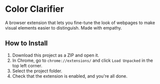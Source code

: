 # Color Clarifier
A browser extension that lets you fine-tune the look of webpages to make visual elements easier to distinguish. Made with empathy.
## How to Install
1. Download this project as a ZIP and open it.
2. In Chrome, go to `chrome://extensions/` and click `Load Unpacked` in the top left corner.
3. Select the project folder.
4. Check that the extension is enabled, and you're all done.